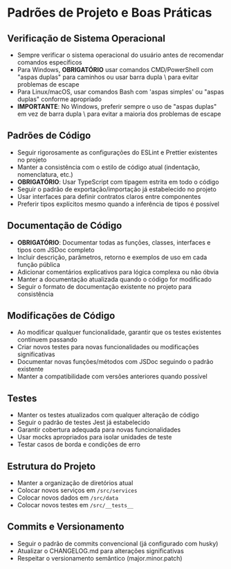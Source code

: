 # Padrões de Projeto e Boas Práticas

## Verificação de Sistema Operacional
- Sempre verificar o sistema operacional do usuário antes de recomendar comandos específicos
- Para Windows, **OBRIGATÓRIO** usar comandos CMD/PowerShell com "aspas duplas" para caminhos ou usar barra dupla \\ para evitar problemas de escape
- Para Linux/macOS, usar comandos Bash com 'aspas simples' ou "aspas duplas" conforme apropriado
- **IMPORTANTE**: No Windows, preferir sempre o uso de "aspas duplas" em vez de barra dupla \\ para evitar a maioria dos problemas de escape

## Padrões de Código
- Seguir rigorosamente as configurações do ESLint e Prettier existentes no projeto
- Manter a consistência com o estilo de código atual (indentação, nomenclatura, etc.)
- **OBRIGATÓRIO**: Usar TypeScript com tipagem estrita em todo o código
- Seguir o padrão de exportação/importação já estabelecido no projeto
- Usar interfaces para definir contratos claros entre componentes
- Preferir tipos explícitos mesmo quando a inferência de tipos é possível

## Documentação de Código
- **OBRIGATÓRIO**: Documentar todas as funções, classes, interfaces e tipos com JSDoc completo
- Incluir descrição, parâmetros, retorno e exemplos de uso em cada função pública
- Adicionar comentários explicativos para lógica complexa ou não óbvia
- Manter a documentação atualizada quando o código for modificado
- Seguir o formato de documentação existente no projeto para consistência

## Modificações de Código
- Ao modificar qualquer funcionalidade, garantir que os testes existentes continuem passando
- Criar novos testes para novas funcionalidades ou modificações significativas
- Documentar novas funções/métodos com JSDoc seguindo o padrão existente
- Manter a compatibilidade com versões anteriores quando possível

## Testes
- Manter os testes atualizados com qualquer alteração de código
- Seguir o padrão de testes Jest já estabelecido
- Garantir cobertura adequada para novas funcionalidades
- Usar mocks apropriados para isolar unidades de teste
- Testar casos de borda e condições de erro

## Estrutura do Projeto
- Manter a organização de diretórios atual
- Colocar novos serviços em `/src/services`
- Colocar novos dados em `/src/data`
- Colocar novos testes em `/src/__tests__`

## Commits e Versionamento
- Seguir o padrão de commits convencional (já configurado com husky)
- Atualizar o CHANGELOG.md para alterações significativas
- Respeitar o versionamento semântico (major.minor.patch)
